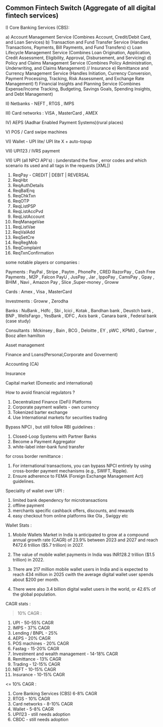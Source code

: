 ## Common Fintech Switch (Aggregate of all digital fintech services)

I) Core Banking Services (CBS):

a) Account Management Service (Combines Account, Credit/Debit Card, and Loan Services)
b) Transaction and Fund Transfer Service (Handles Transactions, Payments, Bill Payments, and Fund Transfers)
c) Loan Lifecycle Management Service (Combines Loan Origination, Application, Credit Assessment, Eligibility, Approval, Disbursement, and Servicing)
d) Policy and Claims Management Service (Combines Policy Administration, Underwriting, and Claims Management) // Insurance
e) Remittance and Currency Management Service (Handles Initiation, Currency Conversion, Payment Processing, Tracking, Risk Assessment, and Exchange Rate Management)
f) Financial Insights and Planning Service (Combines Expense/Income Tracking, Budgeting, Savings Goals, Spending Insights, and Debt Management)


II) Netbanks - NEFT , RTGS , IMPS

III) Card networks : VISA , MasterCard , AMEX

IV) AEPS (Aadhar Enabled Payment Systems)(rural places)

V) POS / Card swipe machines

VI) Wallet - UPI lite/ UPI lite X + auto-topup

VII) UPI123 / IVRS payment

VII) UPI (all NPCI API's) : (understand the flow , error codes and which scenario its used and all tags in the requests [XML])

1) ReqPay - CREDIT | DEBIT | REVERSAL
2) ReqHbt
3) ReqAuthDetails
4) ReqBalEnq
5) ReqChkTxn
6) ReqOTP
7) ReqListPSP
8) ReqListAccPvd
9) ReqListAccount
10) ReqManageVae
11) ReqListVae
12) ReqValAdd
13) ReqSetCre
14) ReqRegMob
15) ReqComplaint
16) ReqTxnConfirmation

some notable players or companies : 

Payments : PayPal , Stripe , Paytm , PhonePe , CRED
RazorPay , Cash Free Payments , M2P , Falcon 
PayU , JusPay , Jar , IppoPay , CamsPay , Gpay , BHIM , Navi , Amazon Pay , Slice ,Super-money , Groww

Cards :  Amex , Visa , MasterCard

Investments : Groww , Zerodha 

Banks : NuBank , Hdfc , Sbi , Icici , Kotak , Bandhan bank , Deustch bank , BNP , WellsFargo , YesBank , IDFC , Axis bank , Canara bank , Federal bank (case study)

Consultants : Mckinsey , Bain , BCG , Deloitte , EY , pWC , KPMG , Gartner , Booz allen hamilton

Asset management

Finance and Loans(Personal,Corporate and Goverment)

Accounting (CA)

Insurance

Capital market (Domestic and international)

How to avoid financial regulators ?

1) Decentralized Finance (DeFi) Platforms
2) Corporate payment wallets - own currency
3) Tokenized barter exchange
4) Use International markets for securities trading

Bypass NPCI , but still follow RBI guidelines :

1) Closed-Loop Systems with Partner Banks
2) Become a Payment Aggregator
3) white-label inter-bank fund transfer

for cross border remittance :

1) For international transactions, you can bypass NPCI entirely by using cross-border payment mechanisms (e.g., SWIFT, Ripple).
2) Ensure adherence to FEMA (Foreign Exchange Management Act) guidelines.


Speciality of wallet over UPI :

1) limited bank dependency for microtransactions
2) offline payment
3) merchants specific cashback offers, discounts, and rewards
4) easy checkout from online platforms like Ola , Swiggy etc

Wallet Stats :

1) Mobile Wallets Market in India is anticipated to grow at a compound annual growth rate (CAGR) of 23.9% between 2023 and 2027 and reach ₹472.6 trillion ($5.7 trillion) in 2027.

2) The value of mobile wallet payments in India was INR128.2 trillion ($1.5 trillion) in 2022.

3) There are 217 million mobile wallet users in India and is expected to reach 434 million in 2025 cwith the average digital wallet user spends about $200 per month.

4) There were also 3.4 billion digital wallet users in the world, or 42.6% of the global population.

CAGR stats : 

> 10% CAGR  :

1) UPI - 50-55% CAGR
2) IMPS - 37% CAGR
3) Lending / BNPL -  25%
4) AEPS - 20% CAGR
5) POS machines - 20% CAGR
6) Fastag - 15-20% CAGR
7) Investment and wealth management - 14-18% CAGR
8) Remittance - 13% CAGR
9) Trading - 12-15% CAGR
10) NEFT - 10-15% CAGR
11) Insurance - 10-15% CAGR

<= 10% CAGR :

1) Core Banking Services (CBS) 6-8% CAGR
2) RTGS - 10% CAGR
3) Card networks - 8-10% CAGR
4) Wallet - 5-8% CAGR
5) UPI123 - still needs adoption
6) CBDC - still needs adoption

